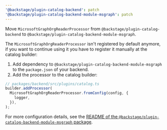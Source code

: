 ```yaml
---
'@backstage/plugin-catalog-backend': patch
'@backstage/plugin-catalog-backend-module-msgraph': patch
---
```


Move `MicrosoftGraphOrgReaderProcessor` from `@backstage/plugin-catalog-backend`
to `@backstage/plugin-catalog-backend-module-msgraph`.

The `MicrosoftGraphOrgReaderProcessor` isn't registered by default anymore, if
you want to continue using it you have to register it manually at the catalog
builder:

1. Add dependency to `@backstage/plugin-catalog-backend-module-msgraph` to the `package.json` of your backend.
2. Add the processor to the catalog builder:

```typescript
// packages/backend/src/plugins/catalog.ts
builder.addProcessor(
  MicrosoftGraphOrgReaderProcessor.fromConfig(config, {
    logger,
  }),
);
```

For more configuration details, see the [README of the `@backstage/plugin-catalog-backend-module-msgraph` package](https://github.com/backstage/backstage/blob/master/plugins/catalog-backend-module-msgraph/README.md).
